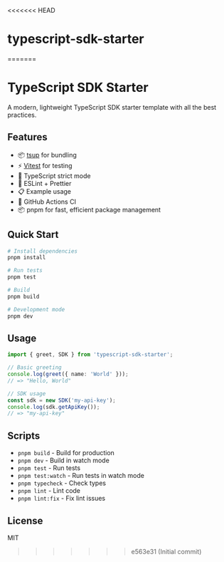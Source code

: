 <<<<<<< HEAD
# typescript-sdk-starter
=======
# TypeScript SDK Starter

A modern, lightweight TypeScript SDK starter template with all the best practices.

## Features

- 📦 [tsup](https://github.com/egoist/tsup) for bundling
- ⚡️ [Vitest](https://vitest.dev/) for testing
- 📝 TypeScript strict mode
- 🔨 ESLint + Prettier
- 📋 Example usage
- 🚀 GitHub Actions CI
- 📦 pnpm for fast, efficient package management

## Quick Start

```bash
# Install dependencies
pnpm install

# Run tests
pnpm test

# Build
pnpm build

# Development mode
pnpm dev
```

## Usage

```typescript
import { greet, SDK } from 'typescript-sdk-starter';

// Basic greeting
console.log(greet({ name: 'World' }));
// => "Hello, World"

// SDK usage
const sdk = new SDK('my-api-key');
console.log(sdk.getApiKey());
// => "my-api-key"
```

## Scripts

- `pnpm build` - Build for production
- `pnpm dev` - Build in watch mode
- `pnpm test` - Run tests
- `pnpm test:watch` - Run tests in watch mode
- `pnpm typecheck` - Check types
- `pnpm lint` - Lint code
- `pnpm lint:fix` - Fix lint issues

## License

MIT
>>>>>>> e563e31 (Initial commit)
